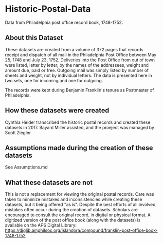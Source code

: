 # Historic-Postal-Data
Data from Philadelphia post office record book, 1748-1752.

## About this Dataset
These datasets are created from a volume of 372 pages that records receipt and dispatch of all mail in the Philadelphia Post Office between May 25, 1748 and July 23, 1752. Deliveries into the Post Office from out of town were listed, letter by letter, by the names of the addressees, weight and amount due, paid or free. Outgoing mail was simply listed by number of sheets and weight, not by individual letters. The data is presented here in two sets, one for incoming and one for outgoing.

The records were kept during Benjamin Franklin's tenure as Postmaster of Philadelphia. 

## How these datasets were created
Cynthia Heider transcribed the historic postal records and created these datasets in 2017. Bayard Miller assisted, and the proeject was managed by Scott Ziegler

## Assumptions made during the creation of these datasets
See Assumptions.md

## What these datasets are not
This is not a replacement for viewing the original postal records. Care was taken to minimize mistakes and inconsistencies while creating these datasets, but it being offered "as is". Despite the best efforts of all involved, mistakes often occur during the creation of datasets. Scholars are encouraged to consult the original record, in digital or physical format. A digitized version of the post office book (along with the datasets) is available on the APS Digital Library: https://diglib.amphilsoc.org/islandora/compound/franklin-post-office-book-1748-1752
